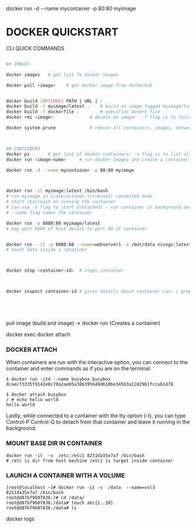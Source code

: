 docker run -d --name mycontainer -p 80:80 myimage
# DOCKER QUICKSTART

CLI QUICK COMMANDS



``` bash

## IMAGES

docker images   # get list fo docker images

docker pull <image>    # get docker image from dockerhub


docker build [OPTIONS] PATH | URL | -
docker build -t myimage/latest .    # build an image tagged myimage/latest from current dir 
docker build -f dockerfile .        # specifies docerk file
docker rmi <image>              # delete an image:  -f flag is to force it 

docker system prune             # remove all containers, images, networks that are "dangling"



## CONTAINERS
docker ps       # get list of docker containers: -a flag is to list all??
docker run <image-name>     # run docker images and create a container from image

docker run -d --name mycontainer -p 80:80 myimage



docker run -it myimage:latest /bin/bash     
# run myimage in i(nteractive) t(erminal) connected mode
# start /bin/bash on running the container
# can use -d flag to start d(etached) - run container in background and exit when container close
# --name flag names the container

docker run -p 8080:80 myimage/latest 
# map port 8080 of host device to port 80 of container


docker run --it -p 8080:80 --name=webserver1 -v /mnt/data nvingx:latest 
# mount data inside a conatiner



docker stop <container-id>  # stops container 



docker inspect container-id # gives details about container can: | grep ip to call ip info






```

pull image (build and image) -> docker run (Creates a container) 

docker exec 
docker attach



### DOCKER ATTACH
When containers are run with the interactive option, you can connect to the container and enter commands as if you are on the terminal:
``` shell
$ docker run -itd --name busybox busybox
dcaecf3335f9142e8c70a2ae05a386395b49d610be345b3a12d2961fccab1478

$ docker attach busybox
/ # echo hello world
hello world
```
Lastly, while connected to a container with the tty option (-t), you can type Control-P Control-Q to detach from that container and leave it running in the background.

### MOUNT BASE DIR IN CONTAINER
```
docker run -it  -v  /etc:/etc1 8251da35e7a7 /bin/bash
# /etc is dir from host machine /etc1 is target inside container
```

### LAUNCH A CONTAINER WITH A VOLUME
``` shell
[root@localhost ~]# docker run -it -v  /data  --name=vol3   8251da35e7a7 /bin/bash
root@d87bf9607836:/# cd /data/
root@d87bf9607836:/data# touch abc{1..10}
root@d87bf9607836:/data# ls
```


docker logs

